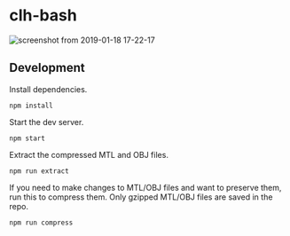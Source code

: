 # clh-bash

![screenshot from 2019-01-18 17-22-17](https://user-images.githubusercontent.com/364615/51415959-a36c7c00-1b45-11e9-8630-544d2075f3cf.png)

## Development

Install dependencies.

    npm install

Start the dev server.

    npm start

Extract the compressed MTL and OBJ files.

    npm run extract

If you need to make changes to MTL/OBJ files and want to preserve them, run this to compress them.  Only gzipped MTL/OBJ files are saved in the repo.

    npm run compress



